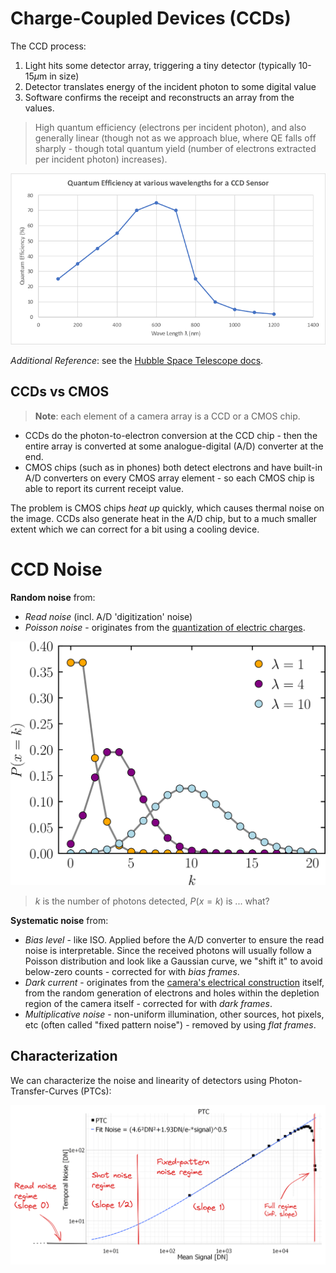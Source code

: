 # Charge-Coupled Devices (CCDs)

The CCD process:

1. Light hits some detector array, triggering a tiny detector (typically 10-15$\mu\text{m}$ in size)
2. Detector translates energy of the incident photon to some digital value
3. Software confirms the receipt and reconstructs an array from the values. 

> High quantum efficiency (electrons per incident photon), and also generally linear (though not as we approach blue, where QE falls off sharply - though total quantum yield (number of electrons extracted per incident photon) increases). 

![](images/quantum-efficiency.png)

*Additional Reference*: see the [Hubble Space Telescope docs](https://hst-docs.stsci.edu/wfc3ihb/chapter-5-wfc3-detector-characteristics-and-performance/5-4-wfc3-ccd-characteristics-and-performance).

## CCDs vs CMOS

> **Note**: each element of a camera array is a CCD or a CMOS chip.

- CCDs do the photon-to-electron conversion at the CCD chip - then the entire array is converted at some analogue-digital (A/D) converter at the end.
- CMOS chips (such as in phones) both detect electrons and have built-in A/D converters on every CMOS array element - so each CMOS chip is able to report its current receipt value. 

The problem is CMOS chips *heat up* quickly, which causes thermal noise on the image. CCDs also generate heat in the A/D chip, but to a much smaller extent which we can correct for a bit using a cooling device. 

# CCD Noise

**Random noise** from:

- *Read noise* (incl. A/D 'digitization' noise)
- *Poisson noise* - originates from the [quantization of electric charges](https://en.wikipedia.org/wiki/Shot_noise). 

![](images/poisson.png)
> $k$ is the number of photons detected, $P(x=k)$ is ... what?

**Systematic noise** from:
- *Bias level* - like ISO. Applied before the A/D converter to ensure the read noise is interpretable. Since the received photons will usually follow a Poisson distribution and look like a Gaussian curve, we "shift it" to avoid below-zero counts - corrected for with *bias frames*. 
- *Dark current* - originates from the [camera's electrical construction](https://en.wikipedia.org/wiki/Dark_current_(physics)) itself, from the random generation of electrons and holes within the depletion region of the camera itself - corrected for with *dark frames*.
- *Multiplicative noise* - non-uniform illumination, other sources, hot pixels, etc (often called "fixed pattern noise") - removed by using *flat frames*.

## Characterization

We can characterize the noise and linearity of detectors using Photon-Transfer-Curves (PTCs):

![](images/ccd-ptc.png)